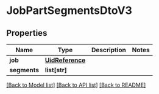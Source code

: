 # JobPartSegmentsDtoV3

## Properties
Name | Type | Description | Notes
------------ | ------------- | ------------- | -------------
**job** | [**UidReference**](UidReference.md) |  | 
**segments** | **list[str]** |  | 

[[Back to Model list]](../README.md#documentation-for-models) [[Back to API list]](../README.md#documentation-for-api-endpoints) [[Back to README]](../README.md)

